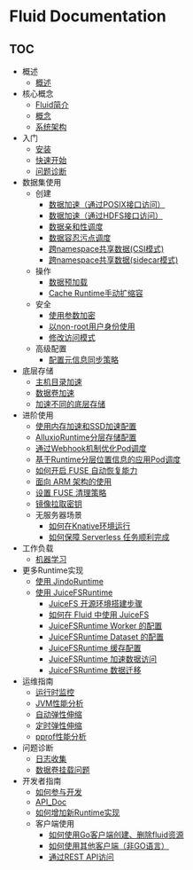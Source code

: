 # Fluid Documentation

<!-- markdownlint-disable MD007 -->
<!-- markdownlint-disable MD032 -->

## TOC

+ 概述
  - [概述](userguide/overview.md)
+ 核心概念
  - [Fluid简介](core-concepts/introduction.md)
  - [概念](core-concepts/concepts.md)
  - [系统架构](core-concepts/architecture.md)
+ 入门
  - [安装](userguide/install.md)
  - [快速开始](userguide/get_started.md)
  - [问题诊断](userguide/troubleshooting.md)
+ 数据集使用
  + 创建
    - [数据加速（通过POSIX接口访问）](samples/accelerate_data_accessing.md)
    - [数据加速（通过HDFS接口访问）](samples/accelerate_data_accessing_by_hdfs.md)
    - [数据亲和性调度](samples/data_co_locality.md)
    - [数据容忍污点调度](samples/data_toleration.md)
    - [跨namespace共享数据(CSI模式)](samples/dataset_across_namespace_with_csi.md)
    - [跨namespace共享数据(sidecar模式)](samples/dataset_across_namespace_with_sidecar.md)
  + 操作
    - [数据预加载](samples/data_warmup.md)
    - [Cache Runtime手动扩缩容](samples/dataset_scaling.md)
  + 安全
    - [使用参数加密](samples/use_encryptoptions.md)
    - [以non-root用户身份使用](samples/nonroot_access.md)
    - [修改访问模式](samples/data_accessmodes.md)
  + 高级配置
    - [配置元信息同步策略](samples/metadata_sync.md)
+ 底层存储
  - [主机目录加速](samples/hostpath.md)
  - [数据卷加速](samples/accelerate_pvc.md)
  - [加速不同的底层存储](samples/accelerate_different_storage.md)
+ 进阶使用
  - [使用内存加速和SSD加速配置](samples/accelerate_data_by_mem_or_ssd.md)
  - [AlluxioRuntime分层存储配置](samples/tieredstore_config.md)
  - [通过Webhook机制优化Pod调度](operation/pod_schedule_optimization.md)
  - [基于Runtime分层位置信息的应用Pod调度](operation/tiered_locality_schedule.md)
  - [如何开启 FUSE 自动恢复能力](samples/fuse_recover.md)
  - [面向 ARM 架构的使用](samples/arm64.md)
  - [设置 FUSE 清理策略](samples/fuse_clean_policy.md)
  - [镜像拉取密钥](samples/image_pull_secrets.md)
  + 无服务器场景
    - [如何在Knative环境运行](samples/knative.md)
    - [如何保障 Serverless 任务顺利完成](samples/application_controller.md)
+ 工作负载
  - [机器学习](samples/machinelearning.md)
+ 更多Runtime实现
  - [使用 JindoRuntime](https://github.com/aliyun/alibabacloud-jindodata/blob/master/docs/user/3.x/jindo_fluid/jindo_fluid_overview.md)
  - [使用 JuiceFSRuntime](https://github.com/juicedata/juicefs)
    - [JuiceFS 开源环境搭建步骤](samples/juicefs/juicefs_setup.md)
    - [如何在 Fluid 中使用 JuiceFS](samples/juicefs/juicefs_runtime.md)
    - [JuiceFSRuntime Worker 的配置](samples/juicefs/juicefs_worker.md)
    - [JuiceFSRuntime Dataset 的配置](samples/juicefs/juicefs_dataset.md)
    - [JuiceFSRuntime 缓存配置](samples/juicefs/juicefs_cache_dir.md)
    - [JuiceFSRuntime 加速数据访问](samples/juicefs/juicefs_data_accelerate.md)
    - [JuiceFSRuntime 数据迁移](samples/juicefs/juicefs_data_migrate.md)
+ 运维指南
  - [运行时监控](operation/monitoring.md)
  - [JVM性能分析](dev/profiling.md)
  - [自动弹性伸缩](operation/dataset_auto_scaling.md)
  - [定时弹性伸缩](operation/dataset_cron_scaling.md)
  - [pprof性能分析](dev/pprof.md)
+ 问题诊断
  - [日志收集](userguide/troubleshooting.md)
  - [数据卷挂载问题](troubleshooting/debug-fuse.md)
+ 开发者指南
  - [如何参与开发](dev/how_to_develop.md)
  - [API_Doc](dev/api_doc.md)
  - [如何增加新Runtime实现](dev/runtime_dev_guide.md)
  + 客户端使用
    - [如何使用Go客户端创建、删除fluid资源](dev/use_go_create_resource.md)
    - [如何使用其他客户端（非GO语言）](dev/multiple-client-support.md)
    - [通过REST API访问](samples/api_proxy.md)

